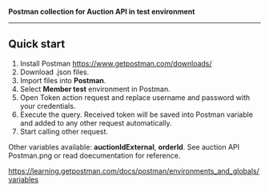 **Postman collection for Auction API in test environment**

---

## Quick start

1. Install Postman https://www.getpostman.com/downloads/
2. Download .json files.
3. Import files into **Postman**.
4. Select **Member test** environment in Postman.
5. Open Token action request and replace username and password with your credentials.
6. Execute the query. Received token will be saved into Postman variable and added to any other request automatically.
7. Start calling other request. 

Other variables available: **auctionIdExternal**, **orderId**. See auction API Postman.png or read doecumentation for reference.

https://learning.getpostman.com/docs/postman/environments_and_globals/variables
